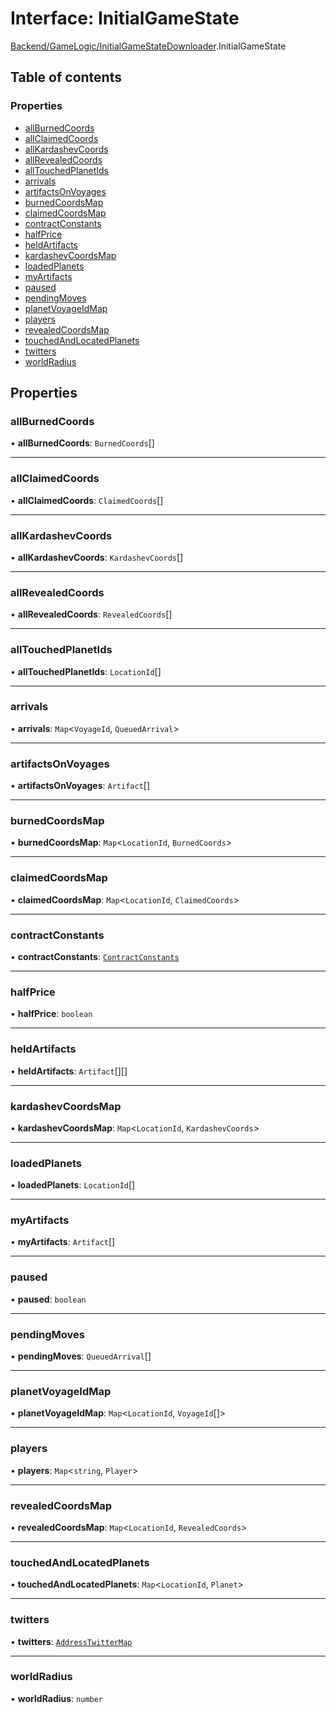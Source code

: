 # Interface: InitialGameState

[Backend/GameLogic/InitialGameStateDownloader](../modules/Backend_GameLogic_InitialGameStateDownloader.md).InitialGameState

## Table of contents

### Properties

- [allBurnedCoords](Backend_GameLogic_InitialGameStateDownloader.InitialGameState.md#allburnedcoords)
- [allClaimedCoords](Backend_GameLogic_InitialGameStateDownloader.InitialGameState.md#allclaimedcoords)
- [allKardashevCoords](Backend_GameLogic_InitialGameStateDownloader.InitialGameState.md#allkardashevcoords)
- [allRevealedCoords](Backend_GameLogic_InitialGameStateDownloader.InitialGameState.md#allrevealedcoords)
- [allTouchedPlanetIds](Backend_GameLogic_InitialGameStateDownloader.InitialGameState.md#alltouchedplanetids)
- [arrivals](Backend_GameLogic_InitialGameStateDownloader.InitialGameState.md#arrivals)
- [artifactsOnVoyages](Backend_GameLogic_InitialGameStateDownloader.InitialGameState.md#artifactsonvoyages)
- [burnedCoordsMap](Backend_GameLogic_InitialGameStateDownloader.InitialGameState.md#burnedcoordsmap)
- [claimedCoordsMap](Backend_GameLogic_InitialGameStateDownloader.InitialGameState.md#claimedcoordsmap)
- [contractConstants](Backend_GameLogic_InitialGameStateDownloader.InitialGameState.md#contractconstants)
- [halfPrice](Backend_GameLogic_InitialGameStateDownloader.InitialGameState.md#halfprice)
- [heldArtifacts](Backend_GameLogic_InitialGameStateDownloader.InitialGameState.md#heldartifacts)
- [kardashevCoordsMap](Backend_GameLogic_InitialGameStateDownloader.InitialGameState.md#kardashevcoordsmap)
- [loadedPlanets](Backend_GameLogic_InitialGameStateDownloader.InitialGameState.md#loadedplanets)
- [myArtifacts](Backend_GameLogic_InitialGameStateDownloader.InitialGameState.md#myartifacts)
- [paused](Backend_GameLogic_InitialGameStateDownloader.InitialGameState.md#paused)
- [pendingMoves](Backend_GameLogic_InitialGameStateDownloader.InitialGameState.md#pendingmoves)
- [planetVoyageIdMap](Backend_GameLogic_InitialGameStateDownloader.InitialGameState.md#planetvoyageidmap)
- [players](Backend_GameLogic_InitialGameStateDownloader.InitialGameState.md#players)
- [revealedCoordsMap](Backend_GameLogic_InitialGameStateDownloader.InitialGameState.md#revealedcoordsmap)
- [touchedAndLocatedPlanets](Backend_GameLogic_InitialGameStateDownloader.InitialGameState.md#touchedandlocatedplanets)
- [twitters](Backend_GameLogic_InitialGameStateDownloader.InitialGameState.md#twitters)
- [worldRadius](Backend_GameLogic_InitialGameStateDownloader.InitialGameState.md#worldradius)

## Properties

### allBurnedCoords

• **allBurnedCoords**: `BurnedCoords`[]

---

### allClaimedCoords

• **allClaimedCoords**: `ClaimedCoords`[]

---

### allKardashevCoords

• **allKardashevCoords**: `KardashevCoords`[]

---

### allRevealedCoords

• **allRevealedCoords**: `RevealedCoords`[]

---

### allTouchedPlanetIds

• **allTouchedPlanetIds**: `LocationId`[]

---

### arrivals

• **arrivals**: `Map`<`VoyageId`, `QueuedArrival`\>

---

### artifactsOnVoyages

• **artifactsOnVoyages**: `Artifact`[]

---

### burnedCoordsMap

• **burnedCoordsMap**: `Map`<`LocationId`, `BurnedCoords`\>

---

### claimedCoordsMap

• **claimedCoordsMap**: `Map`<`LocationId`, `ClaimedCoords`\>

---

### contractConstants

• **contractConstants**: [`ContractConstants`](types_darkforest_api_ContractsAPITypes.ContractConstants.md)

---

### halfPrice

• **halfPrice**: `boolean`

---

### heldArtifacts

• **heldArtifacts**: `Artifact`[][]

---

### kardashevCoordsMap

• **kardashevCoordsMap**: `Map`<`LocationId`, `KardashevCoords`\>

---

### loadedPlanets

• **loadedPlanets**: `LocationId`[]

---

### myArtifacts

• **myArtifacts**: `Artifact`[]

---

### paused

• **paused**: `boolean`

---

### pendingMoves

• **pendingMoves**: `QueuedArrival`[]

---

### planetVoyageIdMap

• **planetVoyageIdMap**: `Map`<`LocationId`, `VoyageId`[]\>

---

### players

• **players**: `Map`<`string`, `Player`\>

---

### revealedCoordsMap

• **revealedCoordsMap**: `Map`<`LocationId`, `RevealedCoords`\>

---

### touchedAndLocatedPlanets

• **touchedAndLocatedPlanets**: `Map`<`LocationId`, `Planet`\>

---

### twitters

• **twitters**: [`AddressTwitterMap`](../modules/types_darkforest_api_UtilityServerAPITypes.md#addresstwittermap)

---

### worldRadius

• **worldRadius**: `number`
